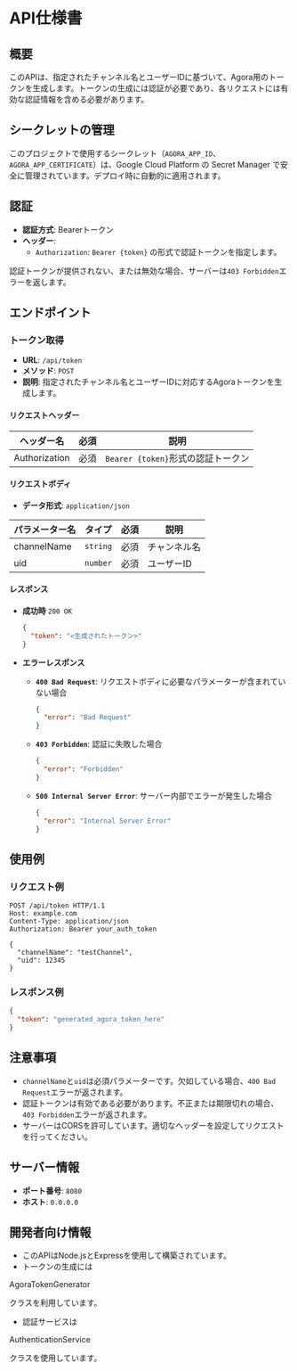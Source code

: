 # API仕様書

## 概要

このAPIは、指定されたチャンネル名とユーザーIDに基づいて、Agora用のトークンを生成します。トークンの生成には認証が必要であり、各リクエストには有効な認証情報を含める必要があります。

## シークレットの管理

このプロジェクトで使用するシークレット（`AGORA_APP_ID`、`AGORA_APP_CERTIFICATE`）は、Google Cloud Platform の Secret Manager で安全に管理されています。デプロイ時に自動的に適用されます。

## 認証

- **認証方式**: Bearerトークン
- **ヘッダー**:
  - `Authorization`: `Bearer {token}` の形式で認証トークンを指定します。

認証トークンが提供されない、または無効な場合、サーバーは`403 Forbidden`エラーを返します。

## エンドポイント

### トークン取得

- **URL**: `/api/token`
- **メソッド**: `POST`
- **説明**: 指定されたチャンネル名とユーザーIDに対応するAgoraトークンを生成します。

#### リクエストヘッダー

| ヘッダー名       | 必須 | 説明                            |
| ---------------- | ---- | ------------------------------- |
| Authorization    | 必須 | `Bearer {token}`形式の認証トークン |

#### リクエストボディ

- **データ形式**: `application/json`

| パラメーター名 | タイプ   | 必須 | 説明               |
| -------------- | -------- | ---- | ------------------ |
| channelName    | `string` | 必須 | チャンネル名       |
| uid            | `number` | 必須 | ユーザーID         |

#### レスポンス

- **成功時** `200 OK`

  ```json
  {
    "token": "<生成されたトークン>"
  }
  ```

- **エラーレスポンス**

  - **`400 Bad Request`**: リクエストボディに必要なパラメーターが含まれていない場合

    ```json
    {
      "error": "Bad Request"
    }
    ```

  - **`403 Forbidden`**: 認証に失敗した場合

    ```json
    {
      "error": "Forbidden"
    }
    ```

  - **`500 Internal Server Error`**: サーバー内部でエラーが発生した場合

    ```json
    {
      "error": "Internal Server Error"
    }
    ```

## 使用例

### リクエスト例

```shell
POST /api/token HTTP/1.1
Host: example.com
Content-Type: application/json
Authorization: Bearer your_auth_token

{
  "channelName": "testChannel",
  "uid": 12345
}
```

### レスポンス例

```json
{
  "token": "generated_agora_token_here"
}
```

## 注意事項

- `channelName`と`uid`は必須パラメーターです。欠如している場合、`400 Bad Request`エラーが返されます。
- 認証トークンは有効である必要があります。不正または期限切れの場合、`403 Forbidden`エラーが返されます。
- サーバーはCORSを許可しています。適切なヘッダーを設定してリクエストを行ってください。

## サーバー情報

- **ポート番号**: `8080`
- **ホスト**: `0.0.0.0`

## 開発者向け情報

- このAPIはNode.jsとExpressを使用して構築されています。
- トークンの生成には

AgoraTokenGenerator

クラスを利用しています。
- 認証サービスは

AuthenticationService

クラスを使用しています。